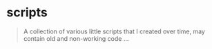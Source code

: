 # scripts
> A collection of various little scripts that I created over time, may contain old and non-working code ...
